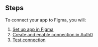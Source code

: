 ## Steps

To connect your app to Figma, you will:

1. [Set up app in Figma](#set-up-app-in-figma)
2. [Create and enable connection in Auth0](#create-and-enable-connection-in-auth0)
3. [Test connection](#test-connection)
